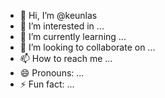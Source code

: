 - 👋 Hi, I’m @keunlas
- 👀 I’m interested in ...
- 🌱 I’m currently learning ...
- 💞️ I’m looking to collaborate on ...
- 📫 How to reach me ...
- 😄 Pronouns: ...
- ⚡ Fun fact: ...

<!---
keunlas/keunlas is a ✨ special ✨ repository because its `README.md` (this file) appears on your GitHub profile.
You can click the Preview link to take a look at your changes.
--->
